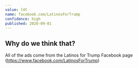 ```yaml
---
value: l4t  
name: facebook.com/LatinosForTrump
confidence: high
published: 2020-09-01
---
```


## Why do we think that?

All of the ads come from the Latinos for Trump Facebook page (https://www.facebook.com/LatinosForTrump)
